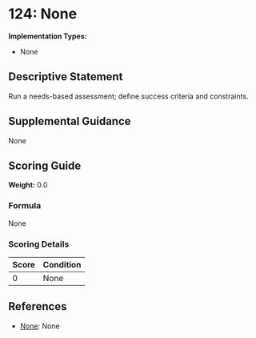 # 124: None

**Implementation Types:**
- None

## Descriptive Statement

Run a needs-based assessment; define success criteria and constraints.

## Supplemental Guidance

None

## Scoring Guide

**Weight:** 0.0

### Formula

None

### Scoring Details

| Score | Condition |
| ----- | --------- |
| 0 | None |

## References

- [None](None): None

